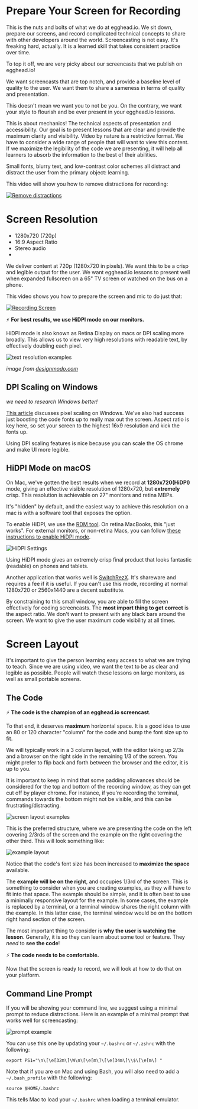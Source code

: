 # Prepare Your Screen for Recording
This is the nuts and bolts of what we do at egghead.io. We sit down, prepare our screens, and record complicated technical concepts to share with other developers around the world.
Screencasting is not easy. It's freaking hard, actually. It is a learned skill that takes consistent practice over time.

To top it off, we are very picky about our screencasts that we publish on egghead.io!

We want screencasts that are top notch, and provide a baseline level of quality to the user. We want them to share a sameness in terms of quality and presentation.

This doesn't mean we want you to not be you. On the contrary, we want your style to flourish and be ever present in your egghead.io lessons.

This is about mechanics! The technical aspects of presentation and accessibility. Our goal is to present lessons that are clear and provide the maximum clarity and visibility. Video by nature is a restrictive format. We have to consider a wide range of people that will want to view this content.
If we maximize the legibility of the code we are presenting, it will help all learners to absorb the information to the best of their abilities.

Small fonts, blurry text, and low-contrast color schemes all distract and distract the user from the primary object: learning.

This video will show you how to remove distractions for recording:

[![Remove distractions](../images/screenshots/remove-distractions.png)](https://egghead.io/lessons/tools-remove-distractions?play=true)

# Screen Resolution
- 1280x720 (720p)
- 16:9 Aspect Ratio
- Stereo audio
- 

We deliver content at 720p (1280x720 in pixels). We want this to be a crisp and legible output for the user. We want egghead.io lessons to present well when expanded fullscreen on a 65" TV screen or watched on the bus on a phone.

This video shows you how to prepare the screen and mic to do just that:

[![Recording Screen](../images/screenshots/recording-screen-prep.png)](https://egghead.io/lessons/tools-prepare-to-record-screen-resolution-and-mic-check?play=true)

⚡️ **For best results, we use HiDPI mode on our monitors.**

HiDPI mode is also known as Retina Display on macs or DPI scaling more broadly. This allows us to view very high resolutions with readable text, by effectively doubling each pixel.

![text resolution examples](https://camo.githubusercontent.com/51245fd4ae701d932ee0ca721caaf5129c75dff2/68747470733a2f2f64337676366c703535716a6171632e636c6f756466726f6e742e6e65742f6974656d732f314b307632373337334e3273304e334f304e31422f496d616765253230323031362d30392d31382532306174253230322e32372e3038253230504d2e706e673f763d6165626163343266)


*image from* [*designmodo.com*](http://designmodo.com/wp-content/uploads/2013/01/retinaComparison.png)


## DPI Scaling on Windows

*we need to research Windows better!*

[This article](http://www.eizoglobal.com/support/compatibility/dpi_scaling_settings_windows/) discusses pixel scaling on Windows. We've also had success just boosting the code fonts up to really max out the screen. Aspect ratio is key here, so set your screen to the highest 16x9 resolution and kick the fonts up.

Using DPI scaling features is nice because you can scale the OS chrome and make UI more legible.

## HiDPI Mode on macOS

On Mac, we've gotten the best results when we record at **1280x720(HiDPI)** mode, giving an effective visible resolution of 1280x720, but **extremely** crisp. This resolution is achievable on 27" monitors and retina MBPs.

It's "hidden" by default, and the easiest way to achieve this resolution on a mac is with a software tool that exposes the option.

To enable HiDPI, we use the [RDM tool](https://github.com/avibrazil/RDM). On retina MacBooks, this "just works". For external monitors, or non-retina Macs, you can follow [these instructions to enable HiDPI mode](http://cocoamanifest.net/articles/2013/01/turn-on-hidpi-retina-mode-on-an-ordinary-mac.html).


![HiDPI Settings](https://camo.githubusercontent.com/c14b54d53dc0e94f0b2a7f05b28fd8984eb2b97f/68747470733a2f2f73332e616d617a6f6e6177732e636f6d2f662e636c2e6c792f6974656d732f31623374334f3170316b337332773137313130342f736c61636b2d696d67732e636f6d2e706e67)


Using HiDPI mode gives an extremely crisp final product that looks fantastic (readable) on phones and tablets.

Another application that works well is [SwitchRezX](http://www.madrau.com/srx_download/download.html). It's shareware and requires a fee if it is useful.
If you can't use this mode, recording at normal 1280x720 or 2560x1440 are a decent substitute. 

By constraining to this small window, you are able to fill the screen effectively for coding screencasts. The **most import thing to get correct** is the aspect ratio. We don't want to present with any black bars around the screen. We want to give the user maximum code visibility at all times.

# Screen Layout

It's important to give the person learning easy access to what we are trying to teach. Since we are using video, we want the text to be as clear and legible as possible. People will watch these lessons on large monitors, as well as small portable screens.

## The Code

⚡️ **The code is the champion of an egghead.io screencast**.

To that end, it deserves **maximum** horizontal space. It is a good idea to use an 80 or 120 character "column" for the code and bump the font size up to fit.

We will typically work in a 3 column layout, with the editor taking up 2/3s and a browser on the right side in the remaining 1/3 of the screen. You might prefer to flip back and forth between the browser and the editor, it is up to you.

It is important to keep in mind that some padding allowances should be considered for the top and bottom of the recording window, as they can get cut off by player chrome. For instance, if you're recording the terminal, commands towards the bottom might not be visible, and this can be frustrating/distracting.

![screen layout examples](https://camo.githubusercontent.com/5e3ba53276f974824069f2ef520fe02e9b741c18/68747470733a2f2f64337676366c703535716a6171632e636c6f756466726f6e742e6e65742f6974656d732f3176333733673345323932773152334e3261304b2f53637265656e25323053686f74253230323031362d30392d31382532306174253230322e33362e3331253230504d2e706e673f763d3235373936666437)


This is the preferred structure, where we are presenting the code on the left covering 2/3rds of the screen and the example on the right covering the other third. This will look something like:

![example layout](https://camo.githubusercontent.com/c2f9e06258323a52896f86ffc020f167f6a9c4ba/68747470733a2f2f73332e616d617a6f6e6177732e636f6d2f662e636c2e6c792f6974656d732f334134343239334c30343344306b3071343133342f53637265656e25323053686f74253230323031362d30342d32342532306174253230312e34372e3333253230504d2e706e673f763d3334363630616231)


Notice that the code's font size has been increased to **maximize the space** available.

The **example will be on the right**, and occupies 1\/3rd of the screen. This is something to consider when you are creating examples, as they will have to fit into that space. The example should be simple, and it is often best to use a minimally responsive layout for the example.
In some cases, the example is replaced by a terminal, or a terminal window shares the right column with the example. In this latter case, the terminal window would be on the bottom right hand section of the screen.

The most important thing to consider is **why the user is watching the lesson**. Generally, it is so they can learn about some tool or feature. They *need* to **see the code**!

⚡️ **The code needs to be comfortable.**

Now that the screen is ready to record, we will look at how to do that on your platform.


## Command Line Prompt

If you will be showing your command line, we suggest using a minimal prompt to reduce distractions. Here is an example of a minimal prompt that works well for screencasting:

![prompt example](../images/screenshots/example-command-line-prompt.png)


You can use this one by updating your `~/.bashrc` or `~/.zshrc` with the following:


    export PS1="\n\[\e[32m\]\W\n\[\e[m\]\[\e[34m\]\\$\[\e[m\] "

Note that if you are on Mac and using Bash, you will also need to add a `~/.bash_profile` with the following:


    source $HOME/.bashrc

This tells Mac to load your `~/.bashrc` when loading a terminal emulator.


